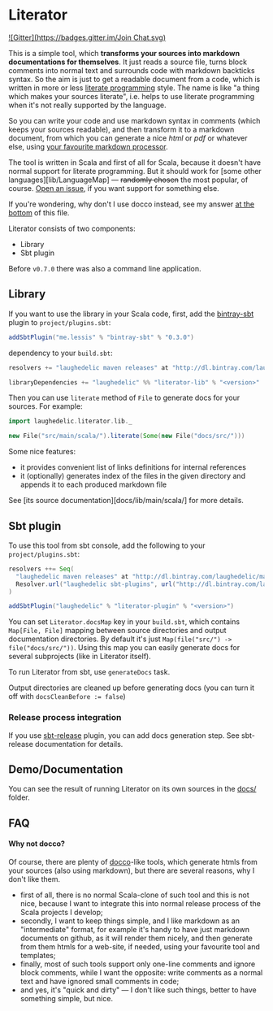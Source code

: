 Literator
=========

[![Gitter](https://badges.gitter.im/Join Chat.svg)](https://gitter.im/laughedelic/literator?utm_source=badge&utm_medium=badge&utm_campaign=pr-badge)

This is a simple tool, which **transforms your sources into markdown documentations for themselves**. It just reads a source file, turns block comments into normal text and surrounds code with markdown backticks syntax. So the aim is just to get a readable document from a code, which is written in more or less [literate programming](http://en.wikipedia.org/wiki/Literate_programming) style. The name is like "a thing which makes your sources literate", i.e. helps to use literate programming when it's not really supported by the language.

So you can write your code and use markdown syntax in comments (which keeps your sources readable), and then transform it to a markdown document, from which you can generate a nice _html_ or _pdf_ or whatever else, using [your favourite markdown processor](http://johnmacfarlane.net/pandoc/).

The tool is written in Scala and first of all for Scala, because it doesn't have normal support for literate programming. But it should work for [some other languages][lib/LanguageMap] — ~~randomly chosen~~ the most popular, of course. [Open an issue](https://github.com/laughedelic/literator/issues/new), if you want support for something else.

If you're wondering, why don't I use docco instead, see my answer [at the bottom](#why-not-docco) of this file.

Literator consists of two components:

- Library
- Sbt plugin

Before `v0.7.0` there was also a command line application.


## Library

If you want to use the library in your Scala code, first, add the [bintray-sbt](https://github.com/softprops/bintray-sbt) plugin to `project/plugins.sbt`:

```scala
addSbtPlugin("me.lessis" % "bintray-sbt" % "0.3.0")
```

dependency to your `build.sbt`:

```scala
resolvers += "laughedelic maven releases" at "http://dl.bintray.com/laughedelic/maven"

libraryDependencies += "laughedelic" %% "literator-lib" % "<version>"
```

Then you can use `literate` method of `File` to generate docs for your sources. For example:

```scala
import laughedelic.literator.lib._

new File("src/main/scala/").literate(Some(new File("docs/src/")))
```

Some nice features:

- it provides convenient list of links definitions for internal references
- it (optionally) generates index of the files in the given directory and appends it to each produced markdown file

See [its source documentation][docs/lib/main/scala/] for more details.


## Sbt plugin

To use this tool from sbt console, add the following to your `project/plugins.sbt`:

```scala
resolvers ++= Seq(
  "laughedelic maven releases" at "http://dl.bintray.com/laughedelic/maven",
  Resolver.url("laughedelic sbt-plugins", url("http://dl.bintray.com/laughedelic/sbt-plugins"))(Resolver.ivyStylePatterns)
)

addSbtPlugin("laughedelic" % "literator-plugin" % "<version>")
```

You can set `Literator.docsMap` key in your `build.sbt`, which contains `Map[File, File]` mapping between source directories and output documentation directories. By default it's just `Map(file("src/") -> file("docs/src/"))`. Using this map you can easily generate docs for several subprojects (like in Literator itself).

To run Literator from sbt, use `generateDocs` task.

Output directories are cleaned up before generating docs (you can turn it off with `docsCleanBefore := false`)


### Release process integration

If you use [sbt-release](https://github.com/sbt/sbt-release) plugin, you can add docs generation step. See sbt-release documentation for details.


## Demo/Documentation

You can see the result of running Literator on its own sources in the [docs/](docs/) folder.


## FAQ

#### Why not docco?

Of course, there are plenty of [docco](http://jashkenas.github.io/docco/)-like tools, which generate htmls from your sources (also using markdown), but there are several reasons, why I don't like them.

- first of all, there is no normal Scala-clone of such tool and this is not nice, because I want to integrate this into normal release process of the Scala projects I develop;
- secondly, I want to keep things simple, and I like markdown as an "intermediate" format, for example it's handy to have just markdown documents on github, as it will render them nicely, and then generate from them htmls for a web-site, if needed, using your favourite tool and templates;
- finally, most of such tools support only one-line comments and ignore block comments, while I want the opposite: write comments as a normal text and have ignored small comments in code;
- and yes, it's "quick and dirty" — I don't like such things, better to have something simple, but nice.
